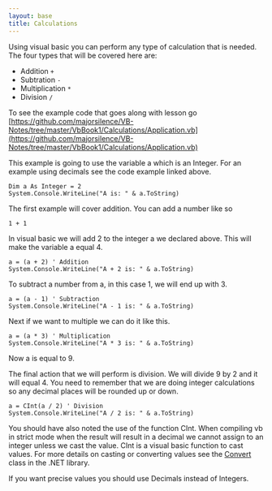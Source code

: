 ```yaml
---
layout: base
title: Calculations
---
```


Using visual basic you can perform any type of calculation that is needed.  The four types that will be covered here are:
* Addition ``` + ```
* Subtration ``` - ```
* Multiplication ``` * ```
* Division ``` / ```

To see the example code that goes along with lesson go [https://github.com/majorsilence/VB-Notes/tree/master/VbBook1/Calculations/Application.vb](https://github.com/majorsilence/VB-Notes/tree/master/VbBook1/Calculations/Application.vb)

This example is going to use the variable a which is an Integer.  For an example using decimals see the code example linked above.
```vb.net
Dim a As Integer = 2
System.Console.WriteLine("A is: " & a.ToString)
```

The first example will cover addition.  You can add a number like so
```
1 + 1
```
In visual basic we will add 2 to the integer a we declared above.  This will make the variable a equal 4.

```vb.net
a = (a + 2) ' Addition
System.Console.WriteLine("A + 2 is: " & a.ToString)
```

To subtract a number from a, in this case 1, we will end up with 3.
```vb.net
a = (a - 1) ' Subtraction
System.Console.WriteLine("A - 1 is: " & a.ToString)
```

Next if we want to multiple we can do it like this.
```vb.net
a = (a * 3) ' Multiplication
System.Console.WriteLine("A * 3 is: " & a.ToString)
```
Now a is equal to 9.

The final action that we will perform is division.  We will divide 9 by 2 and it will equal 4.  You need to remember that we are doing integer calculations so any decimal places will be rounded up or down.  
```vb.net
a = CInt(a / 2) ' Division
System.Console.WriteLine("A / 2 is: " & a.ToString)
```  

You should have also noted the use of the function CInt.  When compiling vb in strict mode when the result will result in a decimal we cannot assign to an integer unless we cast the value.  CInt is a visual basic function to cast values.  For more details on casting or converting values see the [Convert](http://msdn.microsoft.com/en-us/library/system.convert.aspx) class in the .NET library.

If you want precise values you should use Decimals instead of Integers.